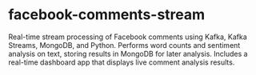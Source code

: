 # facebook-comments-stream
Real-time stream processing of Facebook comments using Kafka, Kafka Streams, MongoDB, and Python. Performs word counts and sentiment analysis on text, storing results in MongoDB for later analysis. Includes a real-time dashboard app that displays live comment analysis results.
